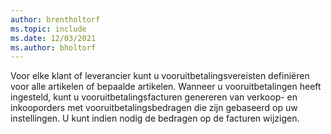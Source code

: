 ```yaml
---
author: brentholtorf
ms.topic: include
ms.date: 12/03/2021
ms.author: bholtorf
---
```

Voor elke klant of leverancier kunt u vooruitbetalingsvereisten definiëren voor alle artikelen of bepaalde artikelen. Wanneer u vooruitbetalingen heeft ingesteld, kunt u vooruitbetalingsfacturen genereren van verkoop- en inkooporders met vooruitbetalingsbedragen die zijn gebaseerd op uw instellingen. U kunt indien nodig de bedragen op de facturen wijzigen.  

